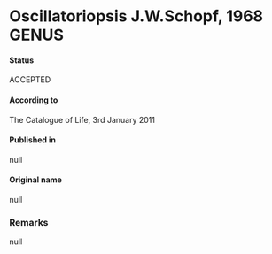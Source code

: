 # Oscillatoriopsis J.W.Schopf, 1968 GENUS

#### Status
ACCEPTED

#### According to
The Catalogue of Life, 3rd January 2011

#### Published in
null

#### Original name
null

### Remarks
null